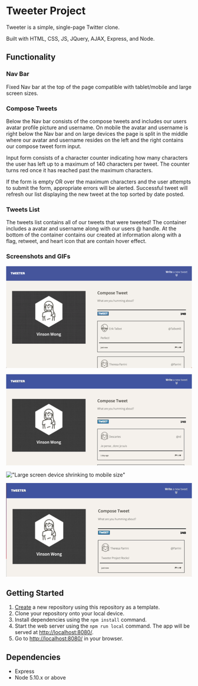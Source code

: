# Tweeter Project

Tweeter is a simple, single-page Twitter clone.

Built with HTML, CSS, JS, JQuery, AJAX, Express, and Node.

## Functionality

### Nav Bar
Fixed Nav bar at the top of the page compatible with tablet/mobile and large screen sizes.

### Compose Tweets
Below the Nav bar consists of the compose tweets and includes our users avatar profile picture and username. On mobile the avatar and username is right below the Nav bar and on large devices the page is split in the middle where our avatar and username resides on the left and the right contains our compose tweet form input.

Input form consists of a character counter indicating how many characters the user has left up to a maximum of 140 characters per tweet. The counter turns red once it has reached past the maximum characters. 

If the form is empty OR over the maximum characters and the user attempts to submit the form, appropriate errors will be alerted. Successful tweet will refresh our list displaying the new tweet at the top sorted by date posted.

### Tweets List

The tweets list contains all of our tweets that were tweeted! The container includes a avatar and username along with our users @ handle. At the bottom of the container contains our created at information along with a flag, retweet, and heart icon that are contain hover effect.

### Screenshots and GIFs

!["Main page of Tweeter"](https://github.com/kruciall/tweeter/blob/master/docs/tweeter-screenshot.png)

!["Composing a tweet"](https://github.com/kruciall/tweeter/blob/master/docs/tweeter-gif-1-tweet-submit.gif)

!["Large screen device shrinking to mobile size"](https://github.com/kruciall/tweeter/blob/master/docs/tweeter-gif-2-shrink.gif)

!["Displaying Errors"](https://github.com/kruciall/tweeter/blob/master/docs/tweeter-gif-3-errors.gif)


## Getting Started

1. [Create](https://docs.github.com/en/repositories/creating-and-managing-repositories/creating-a-repository-from-a-template) a new repository using this repository as a template.
2. Clone your repository onto your local device.
3. Install dependencies using the `npm install` command.
3. Start the web server using the `npm run local` command. The app will be served at <http://localhost:8080/>.
4. Go to <http://localhost:8080/> in your browser.

## Dependencies

- Express
- Node 5.10.x or above
